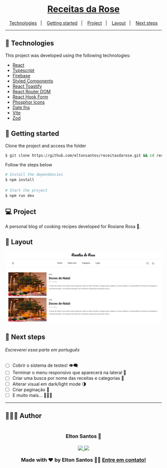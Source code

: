 <h1 align="center">
  <a href="https://receitasdarose.netlify.app/" target="_blank">
    Receitas da Rose
  </a>
</h1>

<p align="center">
  <a href="#-technologies">Technologies</a>&nbsp;&nbsp;&nbsp;|&nbsp;&nbsp;&nbsp;
  <a href="#-getting-started">Getting started</a>&nbsp;&nbsp;&nbsp;|&nbsp;&nbsp;&nbsp;
  <a href="#-project">Project</a>&nbsp;&nbsp;&nbsp;|&nbsp;&nbsp;&nbsp;
  <a href="#-layout">Layout</a>&nbsp;&nbsp;&nbsp;|&nbsp;&nbsp;&nbsp;
  <a href="#-next-steps">Next steps</a>
</p>

---

## 🧪 Technologies

This project was developed using the following technologies:

- [React](https://pt-br.reactjs.org/)
- [Typescript](https://www.typescriptlang.org/)
- [Firebase](https://firebase.google.com/)
- [Styled Components](https://styled-components.com/)
- [React Toastify](https://fkhadra.github.io/react-toastify/introduction)
- [React Router DOM](https://reactrouter.com/)
- [React Hook Form](https://react-hook-form.com/)
- [Phosphor Icons](https://phosphoricons.com/)
- [Date fns](https://date-fns.org/)
- [Vite](https://vitejs.dev/)
- [Zod](https://zod.dev/)

## 🚀 Getting started

Clone the project and access the folder

```bash
$ git clone https://github.com/eltonsantos/receitasdarose.git && cd receitasdarose
```

Follow the steps below

```bash
# Install the dependencies
$ npm install

# Start the project
$ npm run dev
```

## 💻 Project

A personal blog of cooking recipes developed for Rosiane Rosa 💓.

## 🔖 Layout

<p align="center">
  <img alt="Receitas da Rose" src=".github/receitasrose-layout.png" width="1120px">
</p>

## 🐾 Next steps

###### Escreverei essa parte em português

- [ ] Cobrir o sistema de testes! 👁‍🗨
- [ ] Terminar o menu responsivo que aparecerá na lateral 🍔
- [ ] Criar uma busca por nome das receitas e categorias 🔎
- [ ] Alterar visual em dark/light mode 🌗
- [ ] Criar paginação 🥖
- [ ] E muito mais... 💜💪🏼

---

## 👨🏻‍💻 Author

<h3 align="center">
  <img style="border-radius: 50%" src="https://avatars3.githubusercontent.com/u/1292594?s=460&u=0b1bfb0fc81256c59dc33f31ce344231bd5a5286&v=4" width="100px;" alt=""/>
  <br/>
  <strong>Elton Santos</strong> 🚀
  <br/>
  <br/>

 <a href="https://www.linkedin.com/in/eltonmelosantos" alt="LinkedIn" target="blank">
    <img src="https://img.shields.io/badge/-LinkedIn-blue?style=flat-square&logo=Linkedin&logoColor=white" />
  </a>

  <a href="mailto:elton.melo.santos@gmail.com?subject=Olá%20Elton" alt="Email" target="blank">
    <img src="https://img.shields.io/badge/-Gmail-c14438?style=flat-square&logo=Gmail&logoColor=white&link=mailto:elton.melo.santos@gmail.com" />
  </a>

<br/>

Made with ❤️ by Elton Santos 👋🏽 [Entre em contato!](https://www.linkedin.com/in/eltonmelosantos/)

</h3>
